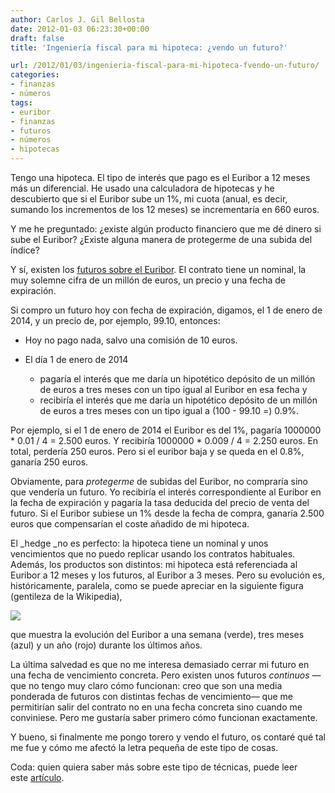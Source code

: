 ```yaml
---
author: Carlos J. Gil Bellosta
date: 2012-01-03 06:23:30+00:00
draft: false
title: 'Ingeniería fiscal para mi hipoteca: ¿vendo un futuro?'

url: /2012/01/03/ingenieria-fiscal-para-mi-hipoteca-fvendo-un-futuro/
categories:
- finanzas
- números
tags:
- euribor
- finanzas
- futuros
- números
- hipotecas
---
```


Tengo una hipoteca. El tipo de interés que pago es el Euribor a 12 meses más un diferencial. He usado una calculadora de hipotecas y he descubierto que si el Euribor sube un 1%, mi cuota (anual, es decir, sumando los incrementos de los 12 meses) se incrementaría en 660 euros.

Y me he preguntado: ¿existe algún producto financiero que me dé dinero si sube el Euribor? ¿Existe alguna manera de protegerme de una subida del índice?

Y sí, existen los [futuros sobre el Euribor](http://www.euronext.com/trader/contractspecifications/derivative/wide/contractspecifications-3657-EN.html?euronextCode=I-LON-FUT). El contrato tiene un nominal, la muy solemne cifra de un millón de euros, un precio y una fecha de expiración.

Si compro un futuro hoy con fecha de expiración, digamos, el 1 de enero de 2014, y un precio de, por ejemplo, 99.10, entonces:

* Hoy no pago nada, salvo una comisión de 10 euros.
* El día 1 de enero de 2014

	* pagaría el interés que me daría un hipotético depósito de un millón de euros a tres meses con un tipo igual al Euribor en esa fecha y
	* recibiría el interés que me daría un hipotético depósito de un millón de euros a tres meses con un tipo igual a (100 - 99.10 =) 0.9%.


Por ejemplo, si el 1 de enero de 2014 el Euribor es del 1%, pagaría 1000000 * 0.01 / 4 = 2.500 euros. Y recibiría 1000000 * 0.009 / 4 = 2.250 euros. En total, perdería 250 euros. Pero si el euribor baja y se queda en el 0.8%, ganaría 250 euros.

Obviamente, para _protegerme_ de subidas del Euribor, no compraría sino que vendería un futuro. Yo recibiría el interés correspondiente al Euribor en la fecha de expiración y pagaría la tasa deducida del precio de venta del futuro. Si el Euribor subiese un 1% desde la fecha de compra, ganaría 2.500 euros que compensarían el coste añadido de mi hipoteca.

El _hedge _no es perfecto: la hipoteca tiene un nominal y unos vencimientos que no puedo replicar usando los contratos habituales. Además, los productos son distintos: mi hipoteca está referenciada al Euribor a 12 meses y los futuros, al Euribor a 3 meses. Pero su evolución es, históricamente, paralela, como se puede apreciar en la siguiente figura (gentileza de la Wikipedia),

[![](/wp-uploads/2012/01/euribor1999_2011.png)
](/wp-uploads/2012/01/euribor1999_2011.png)

que muestra la evolución del Euribor a una semana (verde), tres meses (azul) y un año (rojo) durante los últimos años.

La última salvedad es que no me interesa demasiado cerrar mi futuro en una fecha de vencimiento concreta. Pero existen unos futuros _continuos_ —que no tengo muy claro cómo funcionan: creo que son una media ponderada de futuros con distintas fechas de vencimiento— que me permitirían salir del contrato no en una fecha concreta sino cuando me conviniese. Pero me gustaría saber primero cómo funcionan exactamente.

Y bueno, si finalmente me pongo torero y vendo el futuro, os contaré qué tal me fue y cómo me afectó la letra pequeña de este tipo de cosas.

Coda: quien quiera saber más sobre este tipo de técnicas, puede leer este [artículo](http://www2.stetson.edu/fsr/abstracts2/V8-2%20A4.pdf).
